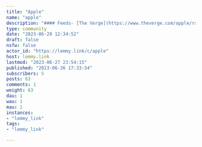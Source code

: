 ```yaml
---
title: "Apple" 
name: "apple"
description: "#### Feeds- [The Verge](https://www.theverge.com/apple/rss/index.xml)- [Mac Rumors](https://feeds.macrumors.com/MacRumors-All)"
type: community
date: "2023-06-29 12:34:52"
draft: false
nsfw: false
actor_id: "https://lemmy.link/c/apple"
host: lemmy.link
lastmod: "2023-06-27 23:54:15"
published: "2023-06-26 17:33:54"
subscribers: 5
posts: 63
comments: 1
weight: 63
dau: 1
wau: 1
mau: 1
instances:
- "lemmy_link"
tags: 
- "lemmy_link"

---
```

